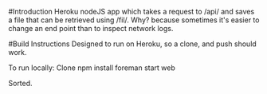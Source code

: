 #Introduction
Heroku nodeJS app which takes a request to /api/<request name here> and saves a file that can be retrieved using /fil/<request name here>. Why? because sometimes it's easier to change an end point than to inspect network logs.

#Build Instructions
Designed to run on Heroku, so a clone, and push should work.

To run locally:
Clone
npm install
foreman start web

Sorted.
